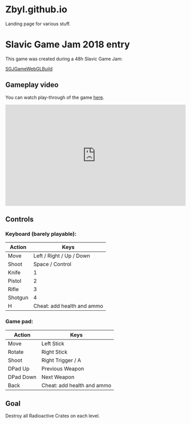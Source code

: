 # Zbyl.github.io
Landing page for various stuff.

# Slavic Game Jam 2018 entry

This game was created during a 48h Slavic Game Jam:

[SGJGameWebGLBuild](./SGJGameWebGLBuild/index.html)

## Gameplay video

You can watch play-through of the game [here](https://youtu.be/-NTAKnw1OOM).

<iframe width="560" height="315" src="https://www.youtube.com/embed/-NTAKnw1OOM?rel=0" frameborder="0" allow="autoplay; encrypted-media" allowfullscreen></iframe>

## Controls

### Keyboard (barely playable):

| Action  | Keys                       |
|---------|----------------------------|
| Move    | Left / Right / Up / Down   |
| Shoot   | Space / Control            |
| Knife   | 1                          |
| Pistol  | 2                          |
| Rifle   | 3                          |
| Shotgun | 4                          |
| H       | Cheat: add health and ammo |

### Game pad:

| Action    | Keys                       |
|-----------|----------------------------|
| Move      | Left Stick                 |
| Rotate    | Right Stick                |
| Shoot     | Right Trigger / A          |
| DPad Up   | Previous Weapon            |
| DPad Down | Next Weapon                |
| Back      | Cheat: add health and ammo |

## Goal

Destroy all Radioactive Crates on each level.
